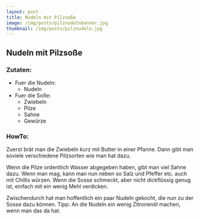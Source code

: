 ```yaml
---
layout: post
title: Nudeln mit Pilzsoße
image: /img/posts/pilznudelnbanner.jpg
thumbnail: /img/posts/pilznudeln.jpg
---
```


## Nudeln mit Pilzsoße

### Zutaten:

* Fuer die Nudeln:  
    * Nudeln
* Fuer die Soße:  
    * Zwiebeln
    * Pilze
    * Sahne
    * Gewürze

### HowTo:

Zuerst brät man die Zwiebeln kurz mit Butter in einer Pfanne. Dann gibt man soviele verschiedene Pilzsorten wie man hat dazu.

Wenn die Pilze ordentlich Wasser abgegeben haben, gibt man viel Sahne dazu. Wenn man mag, kann man nun neben so Salz und Pfeffer etc. auch mit Chillis würzen. Wenn die Sosse schmeckt, aber nicht dickflüssig genug ist, einfach mit ein wenig Mehl verdicken.

Zwischendurch hat man hoffentlich ein paar Nudeln gekocht, die nun zu der Sosse dazu können.
Tipp: An die Nudeln ein wenig Zitronenöl machen, wenn man das da hat.
